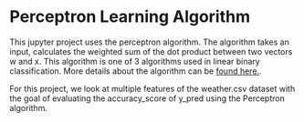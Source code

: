 # Perceptron Learning Algorithm
This jupyter project uses the perceptron algorithm. The algorithm takes an input, calculates the weighted sum of the dot product between two vectors w and x. This algorithm is one of 3 algorithms used in linear binary classification. More details about the algorithm can be [found here.](https://towardsdatascience.com/perceptron-learning-algorithm-d5db0deab975). 

For this project, we look at multiple features of the weather.csv dataset with the goal of evaluating the accuracy_score of y_pred using the Perceptron algorithm. 
